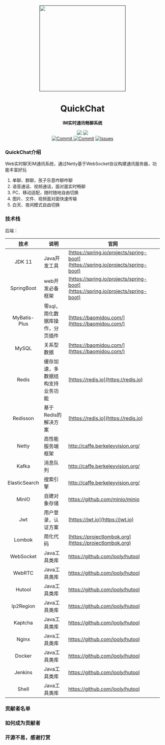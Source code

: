<p align="center">
    <a href="" target="_blank">
      <img src="" width="280" />
    </a>
</p>

<h1 align="center">QuickChat</h1>
<p align="center"><strong>IM实时通讯畅聊系统</strong></p>

<div align="center">
    <a href="https://github.com/zongzibinbin/MallChat"><img src="https://img.shields.io/badge/github-项目地址-yellow.svg?style=plasticr"></a>
    <a href="https://github.com/Evansy/MallChatWeb"><img src="https://img.shields.io/badge/前端-项目地址-blueviolet.svg?style=plasticr"></a>
    <a href="https://github.com/zongzibinbin/MallChat/commits" target="_blank"><br>
    <a href="https://github.com/Evansy/MallChatWeb/actions/workflows/deploy.yml" target="_blank">
        <img alt="Commit" src="https://github.com/Evansy/MallChatWeb/actions/workflows/deploy.yml/badge.svg?branch=main">
    </a>
    <a href="https://github.com/zongzibinbin/MallChat/commits" target="_blank">
        <img alt="Commit" src="https://img.shields.io/github/commit-activity/m/zongzibinbin/MallChat"></a>
    <a href="https://github.com/zongzibinbin/MallChat/issues" target="_blank">
        <img alt="Issues" src="https://img.shields.io/github/issues/zongzibinbin/MallChat">
    </a>
</div>

### QuickChat介绍

Web实时聊天IM通讯系统，通过Netty基于WebSocket协议构建通讯服务器，功能丰富好玩

1. 单聊、群聊，孩子乐意咋聊咋聊
2. 语音通话、视频通话，面对面实时畅聊
3. PC、移动适配，随时随地自由切换
4. 图片、文件、视频面对面快速传输
5. 白天、夜间模式自由切换

### 技术栈

后端：

|      技术       | 说明                | 官网                                                         |
|:-------------:|-------------------| ------------------------------------------------------------ |
|    JDK 11     | Java开发工具          | [https://spring.io/projects/spring-boot](https://spring.io/projects/spring-boot) |
|  SpringBoot   | web开发必备框架         | [https://spring.io/projects/spring-boot](https://spring.io/projects/spring-boot) |
| MyBatis-Plus  | 零sql，简化数据库操作，分页插件 | [https://baomidou.com/](https://baomidou.com/)               |
|     MySQL     | 关系型数据             | [https://baomidou.com/](https://baomidou.com/)               |
|     Redis     | 缓存加速，多数据结构支持业务功能  | [https://redis.io](https://redis.io)                         |
|   Redisson    | 基于Redis的解决方案      | [https://redis.io](https://redis.io)                         |
|     Netty     | 高性能服务端框架          | http://caffe.berkeleyvision.org/                             |
|     Kafka     | 消息队列              | http://caffe.berkeleyvision.org/                             |
| ElasticSearch | 搜索引擎              | http://caffe.berkeleyvision.org/                             |
|     MinIO     | 自建对象存储            | https://github.com/minio/minio                               |
|      Jwt      | 用户登录，认证方案         | [https://jwt.io](https://jwt.io)                             |
|    Lombok     | 简化代码              | [https://projectlombok.org](https://projectlombok.org)       |
|   WebSocket   | Java工具类库          | https://github.com/looly/hutool                              |
|    WebRTC     | Java工具类库          | https://github.com/looly/hutool                              |
|    Hutool     | Java工具类库          | https://github.com/looly/hutool                              |
|   Ip2Region   | Java工具类库          | https://github.com/looly/hutool                              |
|    Kaptcha    | Java工具类库          | https://github.com/looly/hutool                              |
|     Nginx     | Java工具类库          | https://github.com/looly/hutool                              |
|    Docker     | Java工具类库          | https://github.com/looly/hutool                              |
|    Jenkins    | Java工具类库          | https://github.com/looly/hutool                              |
|     Shell     | Java工具类库          | https://github.com/looly/hutool                              |

### 贡献者名单

### 如何成为贡献者

### 开源不易，感谢打赏

